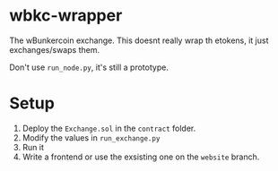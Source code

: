 # wbkc-wrapper
The wBunkercoin exchange. This doesnt really wrap th etokens, it just exchanges/swaps them.

Don't use `run_node.py`, it's still a prototype.

# Setup
1. Deploy the `Exchange.sol` in the `contract` folder.
2. Modify the values in `run_exchange.py`
3. Run it
4. Write a frontend or use the exsisting one on the `website` branch.

